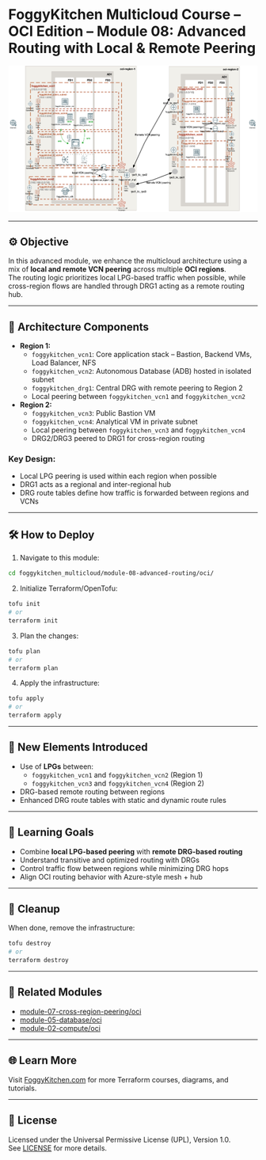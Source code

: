 # FoggyKitchen Multicloud Course – OCI Edition – **Module 08: Advanced Routing with Local & Remote Peering**

<img src="module-08-advanced-routing-oci.jpg" width="600"/>

---

## ⚙️ Objective

In this advanced module, we enhance the multicloud architecture using a mix of **local and remote VCN peering** across multiple **OCI regions**.  
The routing logic prioritizes local LPG-based traffic when possible, while cross-region flows are handled through DRG1 acting as a remote routing hub.

---

## 🧱 Architecture Components

- **Region 1:**
  - `foggykitchen_vcn1`: Core application stack – Bastion, Backend VMs, Load Balancer, NFS
  - `foggykitchen_vcn2`: Autonomous Database (ADB) hosted in isolated subnet
  - `foggykitchen_drg1`: Central DRG with remote peering to Region 2
  - Local peering between `foggykitchen_vcn1` and `foggykitchen_vcn2`
- **Region 2:**
  - `foggykitchen_vcn3`: Public Bastion VM
  - `foggykitchen_vcn4`: Analytical VM in private subnet
  - Local peering between `foggykitchen_vcn3` and `foggykitchen_vcn4`
  - DRG2/DRG3 peered to DRG1 for cross-region routing

### Key Design:
- Local LPG peering is used within each region when possible
- DRG1 acts as a regional and inter-regional hub
- DRG route tables define how traffic is forwarded between regions and VCNs

---

## 🛠️ How to Deploy

1. Navigate to this module:

```bash
cd foggykitchen_multicloud/module-08-advanced-routing/oci/
```

2. Initialize Terraform/OpenTofu:

```bash
tofu init
# or
terraform init
```

3. Plan the changes:

```bash
tofu plan
# or
terraform plan
```

4. Apply the infrastructure:

```bash
tofu apply
# or
terraform apply
```

---

## 📁 New Elements Introduced

- Use of **LPGs** between:
  - `foggykitchen_vcn1` and `foggykitchen_vcn2` (Region 1)
  - `foggykitchen_vcn3` and `foggykitchen_vcn4` (Region 2)
- DRG-based remote routing between regions
- Enhanced DRG route tables with static and dynamic route rules

---

## 🧠 Learning Goals

- Combine **local LPG-based peering** with **remote DRG-based routing**
- Understand transitive and optimized routing with DRGs
- Control traffic flow between regions while minimizing DRG hops
- Align OCI routing behavior with Azure-style mesh + hub

---

## 🧹 Cleanup

When done, remove the infrastructure:

```bash
tofu destroy
# or
terraform destroy
```

---

## 🔁 Related Modules

- [module-07-cross-region-peering/oci](../module-07-cross-region-peering/oci/)
- [module-05-database/oci](../module-05-database/oci/)
- [module-02-compute/oci](../module-02-compute/oci/)

---

## 🌐 Learn More

Visit [FoggyKitchen.com](https://foggykitchen.com/) for more Terraform courses, diagrams, and tutorials.

---

## 🪪 License

Licensed under the Universal Permissive License (UPL), Version 1.0.  
See [LICENSE](../../LICENSE) for more details.
